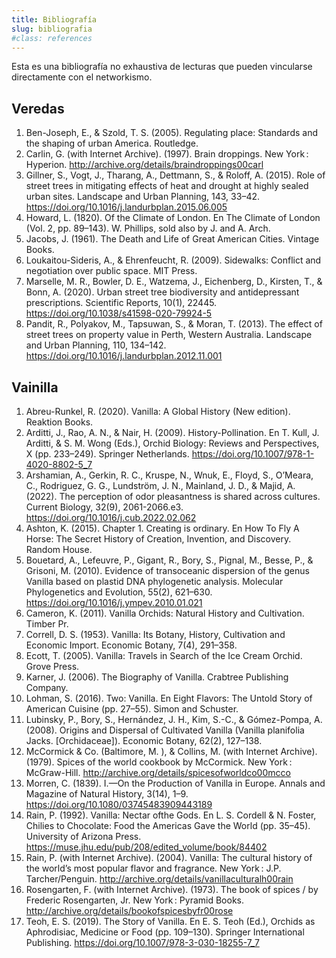 ```yaml
---
title: Bibliografía
slug: bibliografia
#class: references
---
```


Esta es una bibliografía no exhaustiva de lecturas que pueden vincularse directamente con el networkismo.

## Veredas

1. Ben-Joseph, E., & Szold, T. S. (2005). Regulating place: Standards and the shaping of urban America. Routledge.
1. Carlin, G. (with Internet Archive). (1997). Brain droppings. New York : Hyperion. http://archive.org/details/braindroppings00carl
1. Gillner, S., Vogt, J., Tharang, A., Dettmann, S., & Roloff, A. (2015). Role of street trees in mitigating effects of heat and drought at highly sealed urban sites. Landscape and Urban Planning, 143, 33–42. https://doi.org/10.1016/j.landurbplan.2015.06.005
1. Howard, L. (1820). Of the Climate of London. En The Climate of London (Vol. 2, pp. 89–143). W. Phillips, sold also by J. and A. Arch.
1. Jacobs, J. (1961). The Death and Life of Great American Cities. Vintage Books.
1. Loukaitou-Sideris, A., & Ehrenfeucht, R. (2009). Sidewalks: Conflict and negotiation over public space. MIT Press.
1. Marselle, M. R., Bowler, D. E., Watzema, J., Eichenberg, D., Kirsten, T., & Bonn, A. (2020). Urban street tree biodiversity and antidepressant prescriptions. Scientific Reports, 10(1), 22445. https://doi.org/10.1038/s41598-020-79924-5
1. Pandit, R., Polyakov, M., Tapsuwan, S., & Moran, T. (2013). The effect of street trees on property value in Perth, Western Australia. Landscape and Urban Planning, 110, 134–142. https://doi.org/10.1016/j.landurbplan.2012.11.001

## Vainilla



1. Abreu-Runkel, R. (2020). Vanilla: A Global History (New edition). Reaktion Books.
1. Arditti, J., Rao, A. N., & Nair, H. (2009). History-Pollination. En T. Kull, J. Arditti, & S. M. Wong (Eds.), Orchid Biology: Reviews and Perspectives, X (pp. 233–249). Springer Netherlands. https://doi.org/10.1007/978-1-4020-8802-5_7
1. Arshamian, A., Gerkin, R. C., Kruspe, N., Wnuk, E., Floyd, S., O’Meara, C., Rodriguez, G. G., Lundström, J. N., Mainland, J. D., & Majid, A. (2022). The perception of odor pleasantness is shared across cultures. Current Biology, 32(9), 2061-2066.e3. https://doi.org/10.1016/j.cub.2022.02.062
1. Ashton, K. (2015). Chapter 1. Creating is ordinary. En How To Fly A Horse: The Secret History of Creation, Invention, and Discovery. Random House.
1. Bouetard, A., Lefeuvre, P., Gigant, R., Bory, S., Pignal, M., Besse, P., & Grisoni, M. (2010). Evidence of transoceanic dispersion of the genus Vanilla based on plastid DNA phylogenetic analysis. Molecular Phylogenetics and Evolution, 55(2), 621–630. https://doi.org/10.1016/j.ympev.2010.01.021
1. Cameron, K. (2011). Vanilla Orchids: Natural History and Cultivation. Timber Pr.
1. Correll, D. S. (1953). Vanilla: Its Botany, History, Cultivation and Economic Import. Economic Botany, 7(4), 291–358.
1. Ecott, T. (2005). Vanilla: Travels in Search of the Ice Cream Orchid. Grove Press.
1. Karner, J. (2006). The Biography of Vanilla. Crabtree Publishing Company.
1. Lohman, S. (2016). Two: Vanilla. En Eight Flavors: The Untold Story of American Cuisine (pp. 27–55). Simon and Schuster.
1. Lubinsky, P., Bory, S., Hernández, J. H., Kim, S.-C., & Gómez-Pompa, A. (2008). Origins and Dispersal of Cultivated Vanilla (Vanilla planifolia Jacks. [Orchidaceae]). Economic Botany, 62(2), 127–138.
1. McCormick & Co. (Baltimore, M. ), & Collins, M. (with Internet Archive). (1979). Spices of the world cookbook by McCormick. New York : McGraw-Hill. http://archive.org/details/spicesofworldco00mcco
1. Morren, C. (1839). I.—On the Production of Vanilla in Europe. Annals and Magazine of Natural History, 3(14), 1–9. https://doi.org/10.1080/03745483909443189
1. Rain, P. (1992). Vanilla: Nectar ofthe Gods. En L. S. Cordell & N. Foster, Chilies to Chocolate: Food the Americas Gave the World (pp. 35–45). University of Arizona Press. https://muse.jhu.edu/pub/208/edited_volume/book/84402
1. Rain, P. (with Internet Archive). (2004). Vanilla: The cultural history of the world’s most popular flavor and fragrance. New York : J.P. Tarcher/Penguin. http://archive.org/details/vanillaculturalh00rain
1. Rosengarten, F. (with Internet Archive). (1973). The book of spices / by Frederic Rosengarten, Jr. New York : Pyramid Books. http://archive.org/details/bookofspicesbyfr00rose
1. Teoh, E. S. (2019). The Story of Vanilla. En E. S. Teoh (Ed.), Orchids as Aphrodisiac, Medicine or Food (pp. 109–130). Springer International Publishing. https://doi.org/10.1007/978-3-030-18255-7_7
